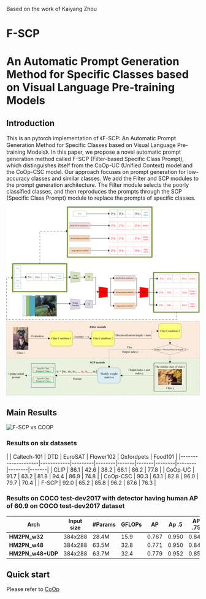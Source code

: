 Based on the work of Kaiyang Zhou
# F-SCP
# An Automatic Prompt Generation Method for Specific Classes based on Visual Language Pre-training Models


## Introduction
This is an pytorch implementation of 《F-SCP: An Automatic Prompt Generation Method for Specific Classes based on Visual Language Pre-training Models》. 
In this paper, we propose a novel automatic prompt generation method called F-SCP (Filter-based Specific Class Prompt), which distinguishes itself from the CoOp-UC (Unified Context)
model and the CoOp-CSC model. Our approach focuses on prompt generation for low-accuracy classes and similar classes. We add the Filter and
SCP modules to the prompt generation architecture. The Filter module selects the poorly classified classes, and then reproduces the prompts through
the SCP (Specific Class Prompt) module to replace the prompts of specific
classes. </br>

![Illustrating the architecture of the proposed F-SCP](/F2.png)
![The flow of the Filter module and the SCP module.](/F3.png)
## Main Results
![F-SCP vs COOP](/F-SCP_vs_CoOp.png)
### Results on six datasets
|    | Caltech-101 | DTD |  EuroSAT | Flower102 | Oxfordpets | Food101 |
|--------------------|------------|---------|--------|-------|-------|--------|--------|--------|-------|
| CLIP | 86.1 | 42.6 | 38.2 | 66.1 | 86.2 | 77.8 |
| CoOp-UC | 91.7 | 63.2 | 81.8 | 94.4 | 86.9 | 74.8 |
| CoOp-CSC | 90.3 | 63.1 | 82.8 | 96.0 | 79.7 | 70.4 |
| F-SCP | 92.0 | 65.2 | 85.8 | 96.2 | 87.6 | 76.3 |


### Results on COCO test-dev2017 with detector having human AP of 60.9 on COCO test-dev2017 dataset
| Arch               | Input size | #Params | GFLOPs |    AP | Ap .5 | AP .75 | AP (M) | AP (L) |    AR |
|--------------------|------------|---------|--------|-------|-------|--------|--------|--------|-------|
| **HM2PN_w32** |    384x288 | 28.4M   |   15.9 | 0.767 | 0.950 |  0.842 |  0.736 |  0.803 | 0.784 |
| **HM2PN_w48** |    384x288 | 63.5M   |   32.8 | 0.771 | 0.950 |  0.848 |  0.743 |  0.810 | 0.798 |
| **HM2PN_w48+UDP** |    384x288 | 63.7M   |   32.4 | 0.779 | 0.952 |  0.850 |  0.753 |  0.818 | 0.805 |


## Quick start
Please refer to [CoOp](https://github.com/KaiyangZhou/CoOp)

